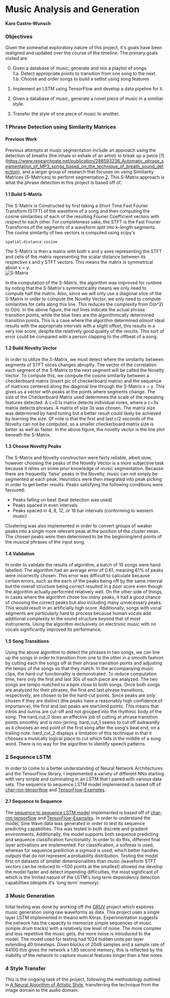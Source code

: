 # Music Analysis and Generation
**Karo Castro-Wunsch**

### Objectives

Given the somewhat exploratory nature of this project, it's goals have been realigned and updated over the course of the timeline. The primary goals visited are:

0. Given a database of music, generate and mix a playlist of songs.   
	1.a. Detect appropriate points to transition from one song to the next.  
	1.b. Choose and order songs to build a setlist using song features
	
0. Implement an LSTM using TensorFlow and develop a data pipeline for it.
	
0. Given a database of music, generate a novel piece of music in a similiiar style.   

0. Transfer the style of one piece of music to another. 

### 1 Phrase Detection using Similarity Matrices

#### Previous Work

Previous attempts at music segmentation include an approach using the detection of breaths (the inhale or exhale of an artist) to break up a peice [1]
(https://www.researchgate.net/publication/288593236_Automatic_phrase_segmentation_of_MP3_songs_based_on_the_technique_of_breath_sound_detection), and a larger group of research that focuses on using Similiarity Matrices (S-Matrices) to perform segmentation [2](https://www.fxpal.com/publications/media-segementation-using-self-similarity-decomposition.pdf). This S-Matrix approach is what the phrase detection in this project is based off of.

#### 1.1 Build S-Matrix

The S-Matrix is Constructed by first taking a Short Time Fast Fourier Transform (STFT) of the waveform of a song and then computing the cosine similarities of each of the resulting Fourier Coefficient vectors with respect to each other. For completeness sake, the STFT is the Fast Fourier Transforms of the segments of a waveform split into k-length segments. The cosine similarity of two vectors is computed using scipy's

	spatial.distance.cosine
	
The S-Matrix is then a matrix with both x and y axes representing the STFT and cells of the matrix representing the scalar distance between its respective x and y STFT vectors. This means the matrix is symmetrical about x = y.   
![S-Matrix](https://i.imgsafe.org/7218ff8.png)

In the computation of the S-Matrix, the algorithm was improved for runtime by noting that the S-Matrix's symmetricality means we only need to compute half the matrix. Also, since we will only use a diagonal slice of the S-Matrix in order to compute the Novelty 
Vector, we only need to compute similarities for cells along this line. This reduces the complexity from O(n^2) to O(n). In the above figure, the red lines indicate the actual phrase transition points, while the blue lines are the algorithmically determined transition points. This is a case where the algorithm determined *almost* ideal results with the appropriate intervals with a slight offset, this results in a very low score, despite the relatively good quality of the results. This sort of error could be compared with a person clapping to the offbeat of a song.

#### 1.2 Build Novelty Vector

In order to utilize the S-Matrix, we must detect where the similarity between segments of STFT slices changes abruptly. The vector of the correlation each segment of the S-Matrix to the next segment will be called the Novelty Vector. To compute this, we compute the cosine similarity between a checkerboard matrix (insert pic of checkerboard matrix) and the sequence of matrices centered along the diagonal line through the S-Matrix x = y. This gives us a vector with peaks at the points where segments change. The size of the Checkerboard Matrix used determines the scale of the repeating features detected. A c=0.1s matrix detects individual notes, where a c=3s matrix detects phrases. A matrix of size 3s was chosen. The matrix size was determined by hand tuning but a better result could likely be achieved by learning the size. Of note is that the first and last c/2 seconds of the Novelty can not be computed, so a smaller checkerboard matrix size is better as well as faster. In the above figure, the novelty vector is the line plot beneath the S-Matrix. 

#### 1.3 Choose Novelty Peaks

The S-Matrix and Novelty construction were fairly reliable, albeit slow, however choosing the peaks of the Novelty Vector is a more subjective task because it relies on some prior knowledge of music segmentation. Because there are frequently 'false' peaks in the Novelty, music can not simply be segmented at each peak. Heuristics were then integrated into peak picking in order to get better results. Peaks satisfying the following conditions were favoured:  

- Peaks falling on beat (beat detection was used)  
- Peaks spaced in even intervals
- Peaks spaced in 4, 8, 12, or 16 bar intervals (conforming to western music)

Clustering was also implemented in order to convert groups of weaker peaks into a single more relevant peak at the position of the cluster mean. The chosen peaks were then determined to be the beginning/end points of the musical phrases of the input song.

#### 1.4 Validation

In order to validate the results of algorithm, a batch of 10 songs were hand labelled. The algorithm had an average error of 0.61, meaning 61% of peaks were incorrectly chosen. This error was difficult to calculate because certain errors, such as the each of the peaks being off by the same interval but the overall structure being correct resulted in a poor score even though the algorithm actually performed relatively well. On the other side of things, in cases where the algorithm chose too *many* peaks, it had a good chance of choosing the correct peaks but also including many unnecessary peaks. This would result in an artificially high score. Additionally, songs with vocal segments are particularly hard to process because human vocals add additional complexity to the sound structure beyond that of most instruments. Using the algorithm exclusively on electronic music with no vocals significantly improved its performance.

#### 1.5 Song Transitions

Using the above algorithm to detect the phrases in two songs, we can line up the songs in order to transition from one to the other in a smooth fashion by cutting each the songs off at their phrase transition points and adjusting the tempo of the songs so that they match. In the accompanying music clips, the hard-cut functionality is demonstrated. To reduce computation time, here only the first and last 30s of each piece are analyzed. The two songs are tempo matched to a bpm close to both songs. Once both songs are analyzed for their phrases, the first and last phrase transitions, respectively, are chosen to be the hard-cut points. Since peaks are only chosen if they are distinct (the peaks have a reasonably high confidence of importance), the first and last peaks are start/end points. This means that intros and outros are cut-off and not grouped into the rhythmic body of the song. The hard_cut_0 does an effective job of cutting at phrase transition points smoothly and is non-jarring. hard_cut_1 seems to cut off awkwardly as it chooses an end point of the first song after the song's beat end, on a trailing note. hard_cut_2 displays a limitation of this technique in that it chooses a musically logical place to cut which falls in the middle of a sung word. There is no way for the algorithm to identify speech patterns.

### 2 Sequence LSTM

In order to come to a better understanding of Neural Network Architectures and the TensorFlow library, I implemented a variety of different NNs starting with very simple and culminating in an LSTM that I paired with various data sets. The sequence to sequence LSTM model implemented is based off of [char-rnn-tensorflow](https://github.com/sherjilozair/char-rnn-tensorflow) and [TensorFlow-Examples](https://github.com/aymericdamien/TensorFlow-Examples).

#### 2.1 Sequence to Sequence

The [sequence to sequence LSTM model](https://github.com/KaroAntonio/seq-rnn-tensorflow) implemented is based off of [char-rnn-tensorflow](https://github.com/sherjilozair/char-rnn-tensorflow) and [TensorFlow-Examples](https://github.com/aymericdamien/TensorFlow-Examples). In order to understand the model, Sine Wave data was generated in order to test its sequence predicting capabilities. This was tested in both discrete and gradient environments. Additionally, the model supports both sequence predicting and sequence classification functionality. In order to do this, different final layer activations are implemented. For classification, a softmax is used, whereas for sequence prediction a sigmoid is used, which better handles outputs that do not represent a probability distribution. Testing the model first on datasets of smaller dimensionalities than music (waveform STFT vectors can be reduced to ~500 points at the smallest) allowed me develop the model faster and detect impending difficulties, the most significant of which is the limited nature of the LSTM's long term dependency detection capabilities (despite it's 'long term' memory). 

### 3 Music Generation

Inital testing was done by working off the [GRUV](https://github.com/MattVitelli/GRUV) project which explores music generation using raw waveforms as data. This project uses a single layer LSTM implemented in theano with Keras. Experimentation suggests the network has the capacity to memorize simple sequences of music (simple drum tracks) with a relatively low level of noise. The more complex and less repetitive the music gets, the more noise is introduced to the model. The model used for testing had 1024 hidden units per layer extending 40 timesteps. Given blocks of 2048 samples and a sample rate of 44100 this gives the network a 1.85 second memory, this is reflected by the inability of the network to capture musical features longer than a few notes.

### 4 Style Transfer

This is the ongoing task of the project, following the methodology outlined in [A Neural Algorithm of Artistic Style](http://arxiv.org/pdf/1508.06576v2.pdf), transferring the technique from the image domain to the audio domain.












